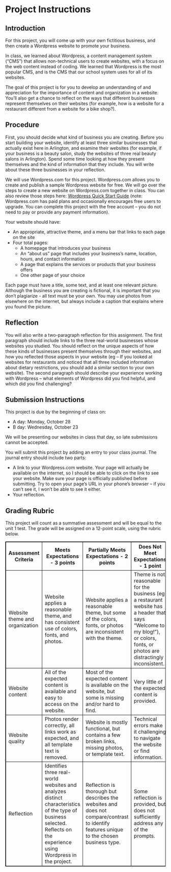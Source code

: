 # Project Instructions

## Introduction
For this project, you will come up with your own fictitious business, and then create a Wordpress website to promote your business.

In class, we learned about Wordpress, a content management system (“CMS”) that allows non-technical users to create websites, with a focus on the web content instead of coding. We learned that Wordpress is the most popular CMS, and is the CMS that our school system uses for all of its websites.

The goal of this project is for you to develop an understanding of and appreciation for the importance of content and organization in a website. You’ll also get a chance to reflect on the ways that different businesses represent themselves on their websites (for example, how is a website for a restaurant different from a website for a bike shop?).

## Procedure
First, you should decide what kind of business you are creating. Before you start building your website, identify at least three similar businesses that actually exist here in Arlington, and examine their websites (for example, if your business is a beauty salon, study the websites of three real beauty salons in Arlington). Spend some time looking at how they present themselves and the kind of information that they include. You will write about these three businesses in your reflection.

We will use Wordpress.com for this project. Wordpress.com allows you to create and publish a sample Wordpress website for free. We will go over the steps to create a new website on Wordpress.com together in class. You can also review those steps here: [Wordpress Quick Start Guide](https://wordpress.com/learn/courses/getting-started/quick-start-guide/) (note: Wordpress.com has paid plans and occasionally encourages free users to upgrade. You can complete this project with the free account – you do not need to pay or provide any payment information).

Your website should have:

- An appropriate, attractive theme, and a menu bar that links to each page on the site
- Four total pages:
    - A homepage that introduces your business
    - An “about us” page that includes your business’s name, location, hours, and contact information
    - A page that explains the services or products that your business offers
    - One other page of your choice

Each page must have a title, some text, and at least one relevant picture. Although the business you are creating is fictional, it is important that you don’t plagiarize - all text must be your own. You may use photos from elsewhere on the internet, but always include a caption that explains where you found the picture.

## Reflection
You will also write a two-paragraph reflection for this assignment. The first paragraph should include links to the three real-world businesses whose websites you studied. You should reflect on the unique aspects of how these kinds of businesses present themselves through their websites, and how you reflected those aspects in your website (eg – If you looked at websites for restaurants and noticed that all three included information about dietary restrictions, you should add a similar section to your own website). The second paragraph should describe your experience working with Wordpress – what elements of Wordpress did you find helpful, and which did you find challenging?

## Submission Instructions
This project is due by the beginning of class on:
- A day: Monday, October 28
- B day: Wednesday, October 23

We will be presenting our websites in class that day, so late submissions cannot be accepted.

You will submit this project by adding an entry to your class journal. The journal entry should include two parts:

- A link to your Wordpress.com website. Your page will actually be available on the internet, so I should be able to click on the link to see your website. Make sure your page is officially published before submitting. Try to open your page’s URL in your phone’s browser – if you can’t see it, I won’t be able to see it either.
- Your reflection.

## Grading Rubric
This project will count as a summative assessment and will be equal to the unit 1 test.
The grade will be assigned on a 12-point scale, using the rubric below.

<style>
table, th, td {
  border: 1px solid black;
  border-collapse: collapse;
}
</style>
| Assessment Criteria        | Meets Expectations - 3 points                           | Partially Meets Expectations - 2 points                  | Does Not Meet Expectations - 1 point                      | Not Present - 0 points                                   |
|----------------------------|---------------------------------------------------------|----------------------------------------------------------|-----------------------------------------------------------|----------------------------------------------------------|
| Website theme and organization | Website applies a reasonable theme, and has consistent use of colors, fonts, and photos. | Website applies a reasonable theme, but some of the colors, fonts, or photos are inconsistent with the theme. | Theme is not reasonable for the business (eg a restaurant website has a header that says “Welcome to my blog!”), or colors, fonts, or photos are distractingly inconsistent. | No theme or styling is applied.                           |
| Website content             | All of the expected content is available and easy to access on the website. | Most of the expected content is available on the website, but some is missing and/or hard to find. | Very little of the expected content is provided.           | Only template content is included.                       |
| Website quality             | Photos render correctly, all links work as expected, and all template text is removed. | Website is mostly functional, but contains a few broken links, missing photos, or template text. | Technical errors make it challenging to navigate the website or find information. | The website is entirely unreachable.                     |
| Reflection                  | Identifies three real-world websites and analyzes distinct characteristics of the type of business selected. Reflects on the experience using Wordpress in the project. | Reflection is thorough but describes the websites and does not compare/contrast to identify features unique to the chosen business type. | Some reflection is provided, but does not sufficiently address any of the prompts. | Reflection not provided or does not answer any of the prompts. |
